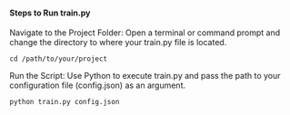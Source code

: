 

#### Steps to Run train.py
Navigate to the Project Folder: Open a terminal or command prompt and change the directory to where your train.py file is located.
```
cd /path/to/your/project
```
Run the Script: Use Python to execute train.py and pass the path to your configuration file (config.json) as an argument.
```
python train.py config.json
```